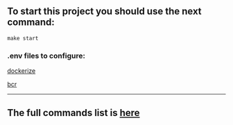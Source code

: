 ## To start this project you should use the next command:

```shell
make start
```

### .env files to configure:

[dockerize](.env)

[bcr](./src/bcr/.env)

___

## The full commands list is [here](./Makefile)